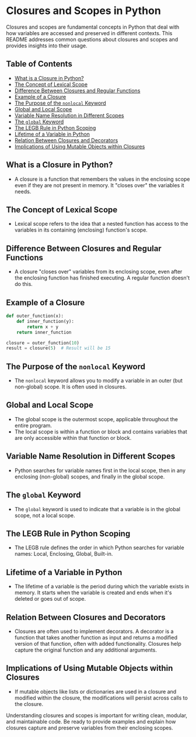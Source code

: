 # Closures and Scopes in Python

Closures and scopes are fundamental concepts in Python that deal with how variables are accessed and preserved in different contexts. This README addresses common questions about closures and scopes and provides insights into their usage.

## Table of Contents

- [What is a Closure in Python?](#what-is-a-closure-in-python)
- [The Concept of Lexical Scope](#the-concept-of-lexical-scope)
- [Difference Between Closures and Regular Functions](#difference-between-closures-and-regular-functions)
- [Example of a Closure](#example-of-a-closure)
- [The Purpose of the `nonlocal` Keyword](#the-purpose-of-the-nonlocal-keyword)
- [Global and Local Scope](#global-and-local-scope)
- [Variable Name Resolution in Different Scopes](#variable-name-resolution-in-different-scopes)
- [The `global` Keyword](#the-global-keyword)
- [The LEGB Rule in Python Scoping](#the-legb-rule-in-python-scoping)
- [Lifetime of a Variable in Python](#lifetime-of-a-variable-in-python)
- [Relation Between Closures and Decorators](#relation-between-closures-and-decorators)
- [Implications of Using Mutable Objects within Closures](#implications-of-using-mutable-objects-within-closures)

## What is a Closure in Python?

- A closure is a function that remembers the values in the enclosing scope even if they are not present in memory. It "closes over" the variables it needs.

## The Concept of Lexical Scope

- Lexical scope refers to the idea that a nested function has access to the variables in its containing (enclosing) function's scope.

## Difference Between Closures and Regular Functions

- A closure "closes over" variables from its enclosing scope, even after the enclosing function has finished executing. A regular function doesn't do this.

## Example of a Closure

```python
def outer_function(x):
    def inner_function(y):
        return x + y
    return inner_function

closure = outer_function(10)
result = closure(5)  # Result will be 15
```

## The Purpose of the `nonlocal` Keyword

- The `nonlocal` keyword allows you to modify a variable in an outer (but non-global) scope. It is often used in closures.

## Global and Local Scope

- The global scope is the outermost scope, applicable throughout the entire program.
- The local scope is within a function or block and contains variables that are only accessible within that function or block.

## Variable Name Resolution in Different Scopes

- Python searches for variable names first in the local scope, then in any enclosing (non-global) scopes, and finally in the global scope.

## The `global` Keyword

- The `global` keyword is used to indicate that a variable is in the global scope, not a local scope.

## The LEGB Rule in Python Scoping

- The LEGB rule defines the order in which Python searches for variable names: Local, Enclosing, Global, Built-in.

## Lifetime of a Variable in Python

- The lifetime of a variable is the period during which the variable exists in memory. It starts when the variable is created and ends when it's deleted or goes out of scope.

## Relation Between Closures and Decorators

- Closures are often used to implement decorators. A decorator is a function that takes another function as input and returns a modified version of that function, often with added functionality. Closures help capture the original function and any additional arguments.

## Implications of Using Mutable Objects within Closures

- If mutable objects like lists or dictionaries are used in a closure and modified within the closure, the modifications will persist across calls to the closure.

Understanding closures and scopes is important for writing clean, modular, and maintainable code. Be ready to provide examples and explain how closures capture and preserve variables from their enclosing scopes.
